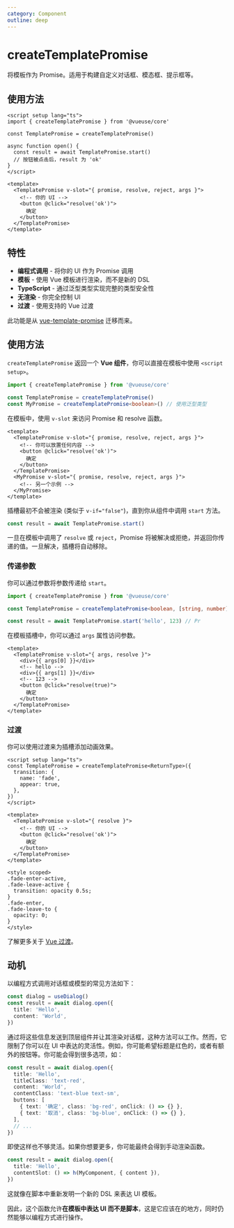 ```yaml
---
category: Component
outline: deep
---
```


# createTemplatePromise

将模板作为 Promise。适用于构建自定义对话框、模态框、提示框等。

## 使用方法

```vue
<script setup lang="ts">
import { createTemplatePromise } from '@vueuse/core'

const TemplatePromise = createTemplatePromise()

async function open() {
  const result = await TemplatePromise.start()
  // 按钮被点击后，result 为 'ok'
}
</script>

<template>
  <TemplatePromise v-slot="{ promise, resolve, reject, args }">
    <!-- 你的 UI -->
    <button @click="resolve('ok')">
      确定
    </button>
  </TemplatePromise>
</template>
```

## 特性

- **编程式调用** - 将你的 UI 作为 Promise 调用
- **模板** - 使用 Vue 模板进行渲染，而不是新的 DSL
- **TypeScript** - 通过泛型类型实现完整的类型安全性
- **无渲染** - 你完全控制 UI
- **过渡** - 使用支持的 Vue 过渡

此功能是从 [vue-template-promise](https://github.com/antfu/vue-template-promise) 迁移而来。

## 使用方法

`createTemplatePromise` 返回一个 **Vue 组件**，你可以直接在模板中使用 `<script setup>`。

```ts
import { createTemplatePromise } from '@vueuse/core'

const TemplatePromise = createTemplatePromise()
const MyPromise = createTemplatePromise<boolean>() // 使用泛型类型
```

在模板中，使用 `v-slot` 来访问 Promise 和 resolve 函数。

```vue
<template>
  <TemplatePromise v-slot="{ promise, resolve, reject, args }">
    <!-- 你可以放置任何内容 -->
    <button @click="resolve('ok')">
      确定
    </button>
  </TemplatePromise>
  <MyPromise v-slot="{ promise, resolve, reject, args }">
    <!-- 另一个示例 -->
  </MyPromise>
</template>
```

插槽最初不会被渲染 (类似于 `v-if="false"`)，直到你从组件中调用 `start` 方法。

```ts
const result = await TemplatePromise.start()
```

一旦在模板中调用了 `resolve` 或 `reject`，Promise 将被解决或拒绝，并返回你传递的值。一旦解决，插槽将自动移除。

### 传递参数

你可以通过参数将参数传递给 `start`。

```ts
import { createTemplatePromise } from '@vueuse/core'

const TemplatePromise = createTemplatePromise<boolean, [string, number]>()
```

```ts
const result = await TemplatePromise.start('hello', 123) // Pr
```

在模板插槽中，你可以通过 `args` 属性访问参数。

```vue
<template>
  <TemplatePromise v-slot="{ args, resolve }">
    <div>{{ args[0] }}</div>
    <!-- hello -->
    <div>{{ args[1] }}</div>
    <!-- 123 -->
    <button @click="resolve(true)">
      确定
    </button>
  </TemplatePromise>
</template>
```

### 过渡

你可以使用过渡来为插槽添加动画效果。

```vue
<script setup lang="ts">
const TemplatePromise = createTemplatePromise<ReturnType>({
  transition: {
    name: 'fade',
    appear: true,
  },
})
</script>

<template>
  <TemplatePromise v-slot="{ resolve }">
    <!-- 你的 UI -->
    <button @click="resolve('ok')">
      确定
    </button>
  </TemplatePromise>
</template>

<style scoped>
.fade-enter-active,
.fade-leave-active {
  transition: opacity 0.5s;
}
.fade-enter,
.fade-leave-to {
  opacity: 0;
}
</style>
```

了解更多关于 [Vue 过渡](https://vue.zhcndoc.com/guide/built-ins/transition.html)。

## 动机

以编程方式调用对话框或模型的常见方法如下：

```ts
const dialog = useDialog()
const result = await dialog.open({
  title: 'Hello',
  content: 'World',
})
```

通过将这些信息发送到顶层组件并让其渲染对话框，这种方法可以工作。然而，它限制了你可以在 UI 中表达的灵活性。例如，你可能希望标题是红色的，或者有额外的按钮等。你可能会得到很多选项，如：

```ts
const result = await dialog.open({
  title: 'Hello',
  titleClass: 'text-red',
  content: 'World',
  contentClass: 'text-blue text-sm',
  buttons: [
    { text: '确定', class: 'bg-red', onClick: () => {} },
    { text: '取消', class: 'bg-blue', onClick: () => {} },
  ],
  // ...
})
```

即使这样也不够灵活。如果你想要更多，你可能最终会得到手动渲染函数。

```ts
const result = await dialog.open({
  title: 'Hello',
  contentSlot: () => h(MyComponent, { content }),
})
```

这就像在脚本中重新发明一个新的 DSL 来表达 UI 模板。

因此，这个函数允许**在模板中表达 UI 而不是脚本**，这是它应该在的地方，同时仍然能够以编程方式进行操作。
